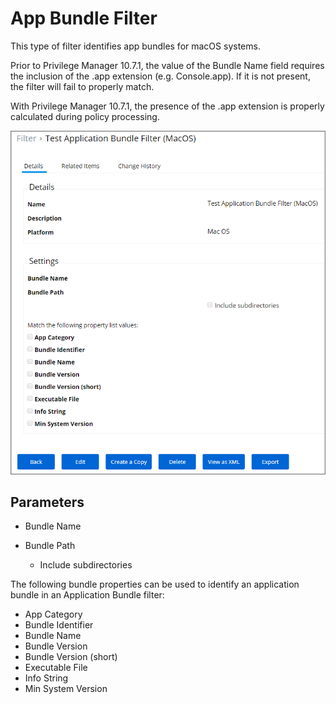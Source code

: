 [title]: # (App Bundle)
[tags]: # (filter types)
[priority]: # (3)
# App Bundle Filter

This type of filter identifies app bundles for macOS systems.

Prior to Privilege Manager 10.7.1, the value of the Bundle Name field requires the inclusion of the .app extension (e.g. Console.app). If it is not present, the filter will fail to properly match.

With Privilege Manager 10.7.1, the presence of the .app extension is properly calculated during policy processing.

![MacOS application bundle filter](images/app-bundle.png)

## Parameters

* Bundle Name
* Bundle Path

  * Include subdirectories

The following bundle properties can be used to identify an application bundle in an Application Bundle filter:

* App Category
* Bundle Identifier
* Bundle Name
* Bundle Version
* Bundle Version (short)
* Executable File
* Info String
* Min System Version
